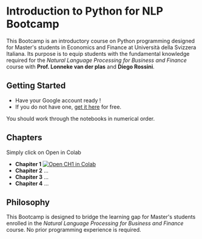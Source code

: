 # Introduction to Python for NLP Bootcamp 
This Bootcamp is an introductory course on Python programming designed for Master's students in Economics and Finance at Università della Svizzera Italiana. 
Its purpose is to equip students with the fundamental knowledge required for the *Natural Language Processing for Business and Finance* course with **Prof. Lonneke van der plas** and **Diego Rossini**.
## Getting Started
* Have your Google account ready !
* If you do not have one, [get it here](https://support.google.com/mail/answer/56256?hl=en) for free. 

You should work through the notebooks in numerical order.
## Chapters
Simply click on Open in Colab
* **Chapiter 1** [![Open CH1 in Colab](https://colab.research.google.com/assets/colab-badge.svg)](https://colab.research.google.com/drive/1dVcMjR_mZHIwranCjkBNbq6vXM4Uj_p-?usp=sharing)
* **Chapiter 2** ...
* **Chapiter 3** ...
* **Chapiter 4** ...

## Philosophy
This Bootcamp is designed to bridge the learning gap for Master's students enrolled in the *Natural Language Processing for Business and Finance* course. 
No prior programming experience is required.
